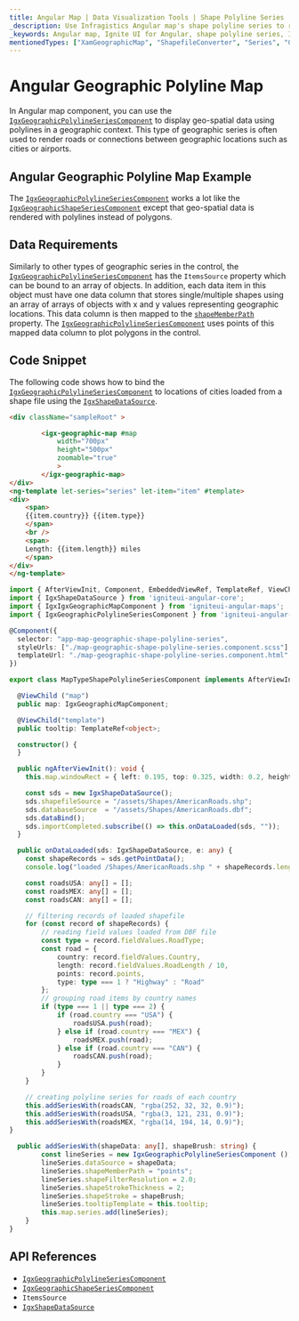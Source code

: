 ```yaml
---
title: Angular Map | Data Visualization Tools | Shape Polyline Series | Infragistics
_description: Use Infragistics Angular map's shape polyline series to render roads or connections between geographic locations such as cities or airports. Learn more about Ignite UI for Angular map's series!
_keywords: Angular map, Ignite UI for Angular, shape polyline series, Infragistics
mentionedTypes: ["XamGeographicMap", "ShapefileConverter", "Series", "GeographicShapeSeriesBase"]
---
```


# Angular Geographic Polyline Map

In Angular map component, you can use the [`IgxGeographicPolylineSeriesComponent`]({environment:dvApiBaseUrl}/products/ignite-ui-angular/api/docs/typescript/latest/classes/igniteui_angular_maps.igxgeographicpolylineseriescomponent.html) to display geo-spatial data using polylines in a geographic context. This type of geographic series is often used to render roads or connections between geographic locations such as cities or airports.

## Angular Geographic Polyline Map Example

<code-view style="height: 500px" alt="Angular Using Shape Polyline Series Example"
           data-demos-base-url="{environment:dvDemosBaseUrl}"
                    iframe-src="{environment:dvDemosBaseUrl}/maps/geo-map/type-shape-polyline-series"
                                                 github-src="maps/geo-map/type-shape-polyline-series">
</code-view>


<div class="divider--half"></div>

The [`IgxGeographicPolylineSeriesComponent`]({environment:dvApiBaseUrl}/products/ignite-ui-angular/api/docs/typescript/latest/classes/igniteui_angular_maps.igxgeographicpolylineseriescomponent.html) works a lot like the [`IgxGeographicShapeSeriesComponent`]({environment:dvApiBaseUrl}/products/ignite-ui-angular/api/docs/typescript/latest/classes/igniteui_angular_maps.igxgeographicshapeseriescomponent.html) except that geo-spatial data is rendered with polylines instead of polygons.

## Data Requirements

Similarly to other types of geographic series in the control, the [`IgxGeographicPolylineSeriesComponent`]({environment:dvApiBaseUrl}/products/ignite-ui-angular/api/docs/typescript/latest/classes/igniteui_angular_maps.igxgeographicpolylineseriescomponent.html) has the `ItemsSource` property which can be bound to an array of objects. In addition, each data item in this object must have one data column that stores single/multiple shapes using an array of arrays of objects with x and y values representing geographic locations. This data column is then mapped to the [`shapeMemberPath`]({environment:dvApiBaseUrl}/products/ignite-ui-angular/api/docs/typescript/latest/classes/igniteui_angular_maps.igxgeographicshapeseriesbasecomponent.html#shapeMemberPath) property. The [`IgxGeographicPolylineSeriesComponent`]({environment:dvApiBaseUrl}/products/ignite-ui-angular/api/docs/typescript/latest/classes/igniteui_angular_maps.igxgeographicpolylineseriescomponent.html) uses points of this mapped data column to plot polygons in the control.

## Code Snippet

The following code shows how to bind the [`IgxGeographicPolylineSeriesComponent`]({environment:dvApiBaseUrl}/products/ignite-ui-angular/api/docs/typescript/latest/classes/igniteui_angular_maps.igxgeographicpolylineseriescomponent.html) to locations of cities loaded from a shape file using the [`IgxShapeDataSource`]({environment:dvApiBaseUrl}/products/ignite-ui-angular/api/docs/typescript/latest/classes/igniteui_angular_core.igxshapedatasource.html).

<!-- Angular -->

```html
<div className="sampleRoot" >

        <igx-geographic-map #map
            width="700px"
            height="500px"
            zoomable="true"
            >
        </igx-geographic-map>
</div>
<ng-template let-series="series" let-item="item" #template>
<div>
    <span>
    {{item.country}} {{item.type}}
    </span>
    <br />
    <span>
    Length: {{item.length}} miles
    </span>
</div>
</ng-template>
```

```ts
import { AfterViewInit, Component, EmbeddedViewRef, TemplateRef, ViewChild} from "@angular/core";
import { IgxShapeDataSource } from 'igniteui-angular-core';
import { IgxIgxGeographicMapComponent } from 'igniteui-angular-maps';
import { IgxGeographicPolylineSeriesComponent } from 'igniteui-angular-maps';

@Component({
  selector: "app-map-geographic-shape-polyline-series",
  styleUrls: ["./map-geographic-shape-polyline-series.component.scss"],
  templateUrl: "./map-geographic-shape-polyline-series.component.html"
})

export class MapTypeShapePolylineSeriesComponent implements AfterViewInit {

  @ViewChild ("map")
  public map: IgxGeographicMapComponent;

  @ViewChild("template")
  public tooltip: TemplateRef<object>;

  constructor() {
  }

  public ngAfterViewInit(): void {
    this.map.windowRect = { left: 0.195, top: 0.325, width: 0.2, height: 0.1 };

    const sds = new IgxShapeDataSource();
    sds.shapefileSource = "/assets/Shapes/AmericanRoads.shp";
    sds.databaseSource  = "/assets/Shapes/AmericanRoads.dbf";
    sds.dataBind();
    sds.importCompleted.subscribe(() => this.onDataLoaded(sds, ""));
  }

  public onDataLoaded(sds: IgxShapeDataSource, e: any) {
    const shapeRecords = sds.getPointData();
    console.log("loaded /Shapes/AmericanRoads.shp " + shapeRecords.length);

    const roadsUSA: any[] = [];
    const roadsMEX: any[] = [];
    const roadsCAN: any[] = [];

    // filtering records of loaded shapefile
    for (const record of shapeRecords) {
        // reading field values loaded from DBF file
        const type = record.fieldValues.RoadType;
        const road = {
            country: record.fieldValues.Country,
            length: record.fieldValues.RoadLength / 10,
            points: record.points,
            type: type === 1 ? "Highway" : "Road"
        };
        // grouping road items by country names
        if (type === 1 || type === 2) {
            if (road.country === "USA") {
                roadsUSA.push(road);
            } else if (road.country === "MEX") {
                roadsMEX.push(road);
            } else if (road.country === "CAN") {
                roadsCAN.push(road);
            }
        }
    }

    // creating polyline series for roads of each country
    this.addSeriesWith(roadsCAN, "rgba(252, 32, 32, 0.9)");
    this.addSeriesWith(roadsUSA, "rgba(3, 121, 231, 0.9)");
    this.addSeriesWith(roadsMEX, "rgba(14, 194, 14, 0.9)");
}

  public addSeriesWith(shapeData: any[], shapeBrush: string) {
        const lineSeries = new IgxGeographicPolylineSeriesComponent ();
        lineSeries.dataSource = shapeData;
        lineSeries.shapeMemberPath = "points";
        lineSeries.shapeFilterResolution = 2.0;
        lineSeries.shapeStrokeThickness = 2;
        lineSeries.shapeStroke = shapeBrush;
        lineSeries.tooltipTemplate = this.tooltip;
        this.map.series.add(lineSeries);
    }
}
```

## API References

*   [`IgxGeographicPolylineSeriesComponent`]({environment:dvApiBaseUrl}/products/ignite-ui-angular/api/docs/typescript/latest/classes/igniteui_angular_maps.igxgeographicpolylineseriescomponent.html)
*   [`IgxGeographicShapeSeriesComponent`]({environment:dvApiBaseUrl}/products/ignite-ui-angular/api/docs/typescript/latest/classes/igniteui_angular_maps.igxgeographicshapeseriescomponent.html)
*   `ItemsSource`
*   [`IgxShapeDataSource`]({environment:dvApiBaseUrl}/products/ignite-ui-angular/api/docs/typescript/latest/classes/igniteui_angular_core.igxshapedatasource.html)
